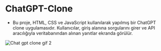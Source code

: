 # ChatGPT-Clone

- Bu proje, HTML, CSS ve JavaScript kullanılarak yapılmış bir ChatGPT clone uygulamasıdır.
Kullanıcılar, giriş alanına sorgularını girer ve API aracılığıyla veritabanından alınan yanıtlar ekranda görülür.

![Chat gpt clone  gif 2](https://github.com/user-attachments/assets/5084ade0-776d-45d8-b451-e9fa290961f1)

